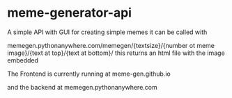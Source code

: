# meme-generator-api

A simple API with GUI for creating simple memes it can be called with 

memegen.pythonanywhere.com/memegen/{textsize}/{number ot meme image}/{text at top}/{text at bottom}/
this returns an html file with the image embedded


The Frontend is currently running at meme-gen.github.io

and the backend at memegen.pythonanywhere.com
